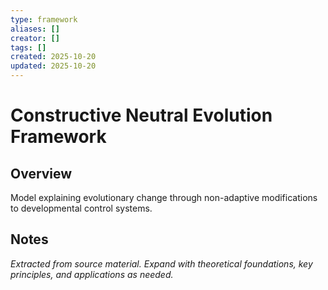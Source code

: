 ```yaml
---
type: framework
aliases: []
creator: []
tags: []
created: 2025-10-20
updated: 2025-10-20
---
```


# Constructive Neutral Evolution Framework

## Overview

Model explaining evolutionary change through non-adaptive modifications to developmental control systems.

## Notes

*Extracted from source material. Expand with theoretical foundations, key principles, and applications as needed.*
